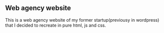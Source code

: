 ## Web agency website

This is a web agency website of my former startup(previousy in wordpress) that I decided to recreate in pure html, js and css.